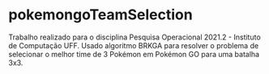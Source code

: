 # pokemongoTeamSelection
Trabalho realizado para o disciplina Pesquisa Operacional 2021.2 - Instituto de Computação UFF.
Usado algoritmo BRKGA para resolver o problema de selecionar o melhor time de 3 Pokémon em Pokémon GO para uma batalha 3x3.

